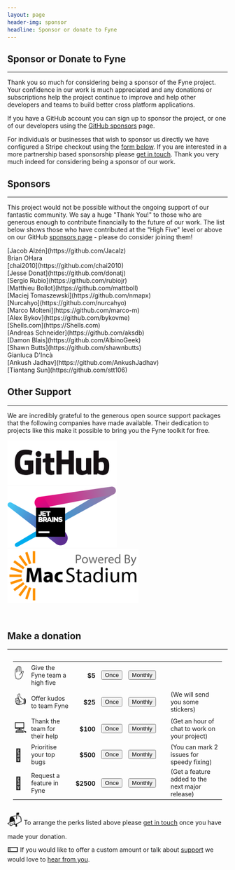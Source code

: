 ```yaml
---
layout: page
header-img: sponsor
headline: Sponsor or donate to Fyne
---
```


<section class="bg-primary" id="about">
<div class="container">
<div class="row">
<div class="col-lg-12 text-center" markdown="1">

## Sponsor or Donate to Fyne
<hr class="light">

Thank you so much for considering being a sponsor of the Fyne project.
Your confidence in our work is much appreciated and any donations or subscriptions help
the project continue to improve and help other developers and teams to build
better cross platform applications.

If you have a GitHub account you can sign up to sponsor the project, or one of our developers
using the [GitHub sponsors](https://github.com/sponsors/fyne-io/) page.

For individuals or businesses that wish to sponsor us directly we have configured a Stripe checkout
using the [form below](#make-a-donation). If you are interested in a more partnership based
sponsorship please [get in touch](#contact).
Thank you very much indeed for considering being a sponsor of our work.

</div>
</div>
</div>
</section>

<div class="container">
<div class="row">
<div class="col-lg-12 text-center" markdown="1">

## Sponsors
---

This project would not be possible without the ongoing support of our fantastic community.
We say a huge "Thank You!" to those who are generous enough to contribute financially to the future of our work.
The list below shows those who have contributed at the "High Five" level or above
on our GitHub [sponsors page](https://github.com/sponsors/fyne-io) -
please do consider joining them!

<div class="col-lg-3 text-center" markdown="1">
[Jacob Alzén](https://github.com/Jacalz)
</div>
<div class="col-lg-3 text-center" markdown="1">
Brian OHara
</div>
<div class="col-lg-3 text-center" markdown="1">
[chai2010](https://github.com/chai2010)
</div>
<div class="col-lg-3 text-center" markdown="1">
[Jesse Donat](https://github.com/donatj)
</div>

<div class="col-lg-3 text-center" markdown="1">
[Sergio Rubio](https://github.com/rubiojr)
</div>
<div class="col-lg-3 text-center" markdown="1">
[Matthieu Bollot](https://github.com/mattboll)
</div>
<div class="col-lg-3 text-center" markdown="1">
[Maciej Tomaszewski](https://github.com/nmapx)
</div>
<div class="col-lg-3 text-center" markdown="1">
[Nurcahyo](https://github.com/nurcahyo)
</div>

<div class="col-lg-3 text-center" markdown="1">
[Marco Molteni](https://github.com/marco-m)
</div>
<div class="col-lg-3 text-center" markdown="1">
[Alex Bykov](https://github.com/bykovme)
</div>
<div class="col-lg-3 text-center" markdown="1">
[Shells.com](https://Shells.com)
</div>
<div class="col-lg-3 text-center" markdown="1">
[Andreas Schneider](https://github.com/aksdb)
</div>

<div class="col-lg-3 text-center" markdown="1">
[Damon Blais](https://github.com/AlbinoGeek)
</div>
<div class="col-lg-3 text-center" markdown="1">
[Shawn Butts](https://github.com/shawnbutts)
</div>
<div class="col-lg-3 text-center" markdown="1">
Gianluca D'Incà
</div>
<div class="col-lg-3 text-center" markdown="1">
[Ankush Jadhav](https://github.com/AnkushJadhav)
</div>

<div class="col-lg-3 text-center" markdown="1">
[Tiantang Sun](https://github.com/stt106)
</div>
<div class="col-lg-3 text-center" markdown="1">
</div>
<div class="col-lg-3 text-center" markdown="1">
</div>
<div class="col-lg-3 text-center" markdown="1">
</div>

</div>
<div class="col-lg-12 text-center" markdown="1">

## Other Support
---

We are incredibly grateful to the generous open source support packages that the following companies have made available.
Their dedication to projects like this make it possible to bring you the Fyne toolkit for free.

</div>
</div>

<div class="row">
<div class="col-lg-4 text-center" markdown="1">
<a href="https://github.com"><img src="/img/sponsor/github.png" style="max-width: 250px"/></a>
</div>
<div class="col-lg-4 text-center" markdown="1">
<a href="https://jetbrains.com"><img src="/img/sponsor/jetbrains.png" style="max-width: 250px"/></a>
</div>
<div class="col-lg-4 text-center">
<a href="https://www.macstadium.com/"><img src="/img/sponsor/macstadium.png" style="max-width: 300px"/></a>
</div>
<p>&nbsp;</p>

</div>
</div>

<section class="bg-primary">
<div class="container">
<div class="row">
<div class="col-lg-12 text-center" markdown="1">

## Make a donation
<hr class="light">

<!-- Load Stripe.js on your website. -->
<script src="https://js.stripe.com/v3"></script>

<!-- Create a button that your customers click to complete their purchase. -->
<table style="padding:10pt">
  <tbody><tr>
    <td style="padding:5pt 2pt"><span style="font-size:200%">✋</span></td>
    <td>Give the Fyne team a high five</td>
    <td style="text-align: right; padding: 0 5pt"><strong>$5</strong></td>
    <td><button id="donate-five" role="link" class="btn btn-default">Once</button></td>
    <td><button id="sponsor-five" role="link" class="btn btn-default">Monthly</button></td>
    <td></td>
  </tr>
  <tr>
    <td style="padding:5pt 2pt"><span style="font-size:200%">👍</span></td>
    <td>Offer kudos to team Fyne</td>
    <td style="text-align: right; padding: 0 5pt"><strong>$25</strong></td>
    <td><button id="donate-kudos" role="link" class="btn btn-default">Once</button></td>
    <td><button id="sponsor-kudos" role="link" class="btn btn-default">Monthly</button></td>
    <td colspan="3" style="padding-left: 20pt">(We will send you some stickers)</td>
  </tr>
  <tr>
    <td style="padding:5pt 2pt"><span style="font-size:200%">💻</span></td>
    <td>Thank the team for their help</td>
    <td style="text-align: right; padding: 0 5pt"><strong>$100</strong></td>
    <td><button id="donate-thanks" role="link" class="btn btn-default">Once</button></td>
    <td><button id="sponsor-thanks" role="link" class="btn btn-default">Monthly</button></td>
  <td colspan="3" style="padding-left: 20pt">(Get an hour of chat to work on your project)</td>
  </tr>
  <tr>
    <td style="padding:5pt 2pt"><span style="font-size:200%">🐛</span></td>
    <td>Prioritise your top bugs</td>
    <td style="text-align: right; padding: 0 5pt"><strong>$500</strong></td>
    <td><button id="donate-bug" role="link" class="btn btn-default">Once</button></td>
    <td><button id="sponsor-bug" role="link" class="btn btn-default">Monthly</button></td>
    <td colspan="3" style="padding-left: 20pt">(You can mark 2 issues for speedy fixing)</td>
  </tr>
  <tr>
    <td style="padding:5pt 2pt"><span style="font-size:200%">🔭</span></td>
    <td>Request a feature in Fyne</td>
    <td style="text-align: right; padding: 0 5pt"><strong>$2500</strong></td>
    <td><button id="donate-feature" role="link" class="btn btn-default">Once</button></td>
    <td><button id="sponsor-feature" role="link" class="btn btn-default">Monthly</button></td>
    <td colspan="3" style="padding-left: 20pt">(Get a feature added to the next major release)</td>
  </tr>
</tbody></table>

<div id="error-message"></div>

<script>
  var stripe = Stripe('pk_live_pYF8NKv3TWLl5nvPADGA2mPh00a2sswW6t');

  function shopButton(id, sku, plan) {
    var checkoutButton = document.getElementById(id);
    checkoutButton.addEventListener('click', function () {
      // When the customer clicks on the button, redirect
      // them to Checkout.
      var item = {sku: sku, quantity: 1};
      if (sku == '') {
        item = {plan: plan, quantity: 1}
      }
      stripe.redirectToCheckout({
        items: [item],

        successUrl: 'https://fyne.io/sponsor/success',
        cancelUrl: 'https://fyne.io/sponsor/fail',
      })
      .then(function (result) {
        if (result.error) {
          // If `redirectToCheckout` fails due to a browser or network
          // error, display the localized error message to your customer.
          var displayError = document.getElementById('error-message');
          displayError.textContent = result.error.message;
        }
      });
    });
  };

  shopButton('donate-five', 'sku_EkQJ3MGj2pTBUO', '');
  shopButton('donate-kudos', 'sku_EkQKZiAwRmltw3', '');
  shopButton('donate-thanks', 'sku_EkQKq5f3QD2wD5', '');
  shopButton('donate-bug', 'sku_GqGy6WUT6P7xU5', '');
  shopButton('donate-feature', 'sku_EnQ7zONJwgBO38', '');

  shopButton('sponsor-five', '', 'price_1Ib0R8Fb4AX8yFSsw9sHhU2Y');
  shopButton('sponsor-kudos', '', 'price_1Ib0R8Fb4AX8yFSsNu5Xe8I9');
  shopButton('sponsor-thanks', '', 'price_1Ib0R8Fb4AX8yFSsNTRHPj4V');
  shopButton('sponsor-bug', '', 'price_1Ib0R8Fb4AX8yFSsU507mdt6');
  shopButton('sponsor-feature', '', 'price_1Ib0R8Fb4AX8yFSseHySPjAH');
</script>

<span style="font-size:200%">📬</span> To arrange the perks listed above please [get in touch](#contact) once you have made your donation.  
<span style="font-size:200%">💵</span> If you would like to offer a custom amount or talk about [support](/support/) we would love to [hear from you](#contact).

</div>
</div>
</div>

